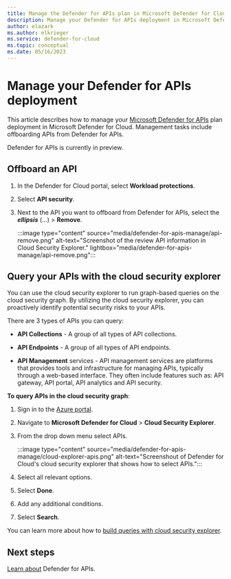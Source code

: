 ```yaml
---
title: Manage the Defender for APIs plan in Microsoft Defender for Cloud
description: Manage your Defender for APIs deployment in Microsoft Defender for Cloud
author: elazark
ms.author: elkrieger
ms.service: defender-for-cloud
ms.topic: conceptual
ms.date: 05/16/2023
---
```


# Manage your Defender for APIs deployment

This article describes how to manage your [Microsoft Defender for APIs](defender-for-apis-introduction.md) plan deployment in Microsoft Defender for Cloud. Management tasks include offboarding APIs from Defender for APIs.

Defender for APIs is currently in preview.

## Offboard an API

1. In the Defender for Cloud portal, select **Workload protections**.
1. Select **API security**.
1. Next to the API you want to offboard from Defender for APIs, select the ***ellipsis*** (...) > **Remove**.

    :::image type="content" source="media/defender-for-apis-manage/api-remove.png" alt-text="Screenshot of the review API information in Cloud Security Explorer." lightbox="media/defender-for-apis-manage/api-remove.png":::

## Query your APIs with the cloud security explorer

You can use the cloud security explorer to run graph-based queries on the cloud security graph. By utilizing the cloud security explorer, you can proactively identify potential security risks to your APIs.

There are 3 types of APIs you can query:

- **API Collections** - A group of all types of API collections.

- **API Endpoints** - A group of all types of API endpoints.

- **API Management** services - API management services are platforms that provides tools and infrastructure for managing APIs, typically through a web-based interface. They often include features such as: API gateway, API portal, API analytics and API security.

**To query APIs in the cloud security graph**:

1. Sign in to the [Azure portal](https://portal.azure.com/).

1. Navigate to **Microsoft Defender for Cloud** > **Cloud Security Explorer**.

1. From the drop down menu select APIs.

    :::image type="content" source="media/defender-for-apis-manage/cloud-explorer-apis.png" alt-text="Screenshout of Defender for Cloud's cloud security explorer that shows how to select APIs.":::

1. Select all relevant options.

1. Select **Done**.

1. Add any additional conditions.

1. Select **Search**.

You can learn more about how to [build queries with cloud security explorer](how-to-manage-cloud-security-explorer.md).

## Next steps

[Learn about](defender-for-apis-introduction.md) Defender for APIs.


